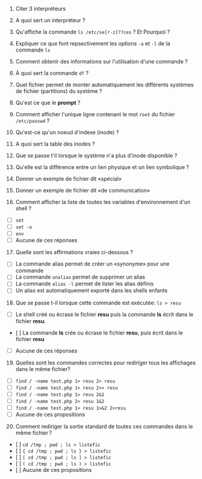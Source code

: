 1. Citer 3 interpréteurs
2. A quoi sert un interpréteur ? 
3. Qu'affiche la commande `ls /etc/se[r-z]??ces` ? Et Pourquoi ?
4. Expliquer ce que font repsectivement les options `-a` et `-l` de la commande `ls`
5. Comment obtenir des informations sur l'utilisation d'une commande ?
6. À quoi sert la commande `df` ?
7. Quel fichier permet de monter automatiquement les différents systèmes de fichier (partitions) du système ?
8. Qu'est ce que le **prompt** ?
9. Comment afficher l'unique ligne contenant le mot `root` du fichier `/etc/passwd` ?
10. Qu'est-ce qu'un noeud d'indexe (inode) ? 
11. A quoi sert la table des inodes ?
12.  Que se passe t'il lorsque le système n'a plus d'inode disponible ?
13.  Qu'elle est la différence entre un lien physique et un lien symbolique ? 
14.  Donner un exemple de fichier dit «spécial»
15.  Donner un exemple de fichier dit «de communication»

16. Comment afficher la liste de toutes les variables d'environnement d'un shell ?
- [ ] `set`
- [ ] `set -o`
- [ ] `env`
- [ ] Aucune de ces réponses

17. Quelle sont les affirmations vraies ci-dessous ?
- [ ] La commande alias permet de créer un «synonyme» pour une commande
- [ ] La commande `unalias` permet de supprimer un alias
- [ ] La commande `alias -l` permet de lister les alias définis
- [ ] Un alias est automatiquement exporté dans les shells enfants

18. Que se passe t-il lorsque cette commande est exécutée: `ls > resu`
- [ ] Le shell créé ou écrase le fichier **resu** puis la commande **ls** écrit dans le fichier **resu**.
- [ ] La commande **ls** crée ou écrase le fichier **resu**, puis écrit dans le fichier **resu**
- [ ] Aucune de ces réponses

19. Quelles sont les commandes correctes pour rediriger tous les affichages dans le même fichier?

- [ ] `find / -name test.php 1> resu 2> resu`
- [ ] `find / -name test.php 1> resu 2>> resu`
- [ ] `find / -name test.php 1> resu 2&1`
- [ ] `find / -name test.php 2> resu 1&2`
- [ ] `find / -name test.php 1> resu 1>&2 2>resu`
- [ ] Aucune de ces propositions

20. Comment rediriger la sortie standard de toutes ces commandes dans le même fichier ? 

- [ ] `cd /tmp ; pwd ; ls > listefic`
- [ ] `{ cd /tmp ; pwd ; ls } > listefic`
- [ ] `[ cd /tmp ; pwd ; ls ] > listefic`
- [ ] `( cd /tmp ; pwd ; ls ) > listefic`
- [ ] Aucune de ces propositions
